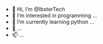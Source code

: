 - 👋 Hi, I’m @IbsterTech
- 👀 I’m interested in programming ...
- 🌱 I’m currently learning python ...
- 💞️ ...
- 📫 ...

<!---
IbsterTech/IbsterTech is a ✨ special ✨ repository because its `README.md` (this file) appears on your GitHub profile.
You can click the Preview link to take a look at your changes.
--->
